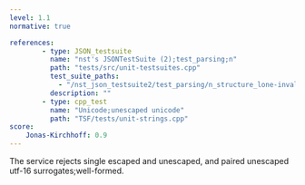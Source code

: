 ```yaml
---
level: 1.1
normative: true

references:
        - type: JSON_testsuite
          name: "nst's JSONTestSuite (2);test_parsing;n"
          path: "tests/src/unit-testsuites.cpp"
          test_suite_paths:
            - "/nst_json_testsuite2/test_parsing/n_structure_lone-invalid-utf-8.json"
          description: ""
        - type: cpp_test
          name: "Unicode;unescaped unicode"
          path: "TSF/tests/unit-strings.cpp"
score:
    Jonas-Kirchhoff: 0.9
---
```


The service rejects single escaped and unescaped, and paired unescaped utf-16 surrogates;well-formed.